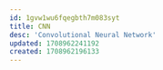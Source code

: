```yaml
---
id: 1gvw1wu6fqegbth7m083syt
title: CNN
desc: 'Convolutional Neural Network'
updated: 1708962241192
created: 1708962196133
---
```

